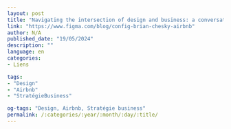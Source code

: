 ```yaml
---
layout: post
title: "Navigating the intersection of design and business: a conversation with airbnb’s brian chesky"
link: "https://www.figma.com/blog/config-brian-chesky-airbnb"
author: N/A
published_date: "19/05/2024"
description: ""
language: en
categories:
- Liens

tags:
- "Design"
- "Airbnb"
- "StratégieBusiness"

og-tags: "Design, Airbnb, Stratégie business"
permalink: /:categories/:year/:month/:day/:title/
---
```


